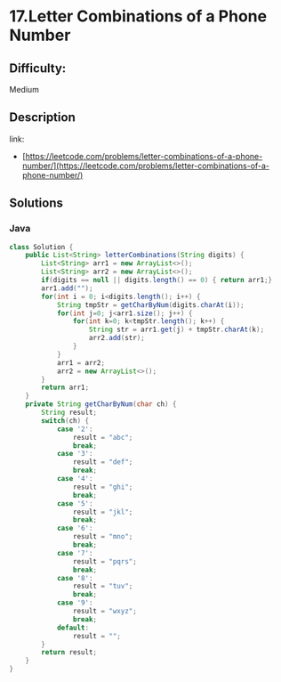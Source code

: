 # 17.Letter Combinations of a Phone Number
## Difficulty:

Medium

## Description

link:
- [https://leetcode.com/problems/letter-combinations-of-a-phone-number/](https://leetcode.com/problems/letter-combinations-of-a-phone-number/)

## Solutions

### Java

```java
class Solution {
    public List<String> letterCombinations(String digits) {
        List<String> arr1 = new ArrayList<>();
        List<String> arr2 = new ArrayList<>();
        if(digits == null || digits.length() == 0) { return arr1;}
        arr1.add("");
        for(int i = 0; i<digits.length(); i++) {
            String tmpStr = getCharByNum(digits.charAt(i));
            for(int j=0; j<arr1.size(); j++) {
                for(int k=0; k<tmpStr.length(); k++) {
                    String str = arr1.get(j) + tmpStr.charAt(k);
                    arr2.add(str);
                }
            }
            arr1 = arr2;
            arr2 = new ArrayList<>();
        }
        return arr1;
    }
    private String getCharByNum(char ch) {
        String result;
        switch(ch) {
            case '2':
                result = "abc";
                break;
            case '3':
                result = "def";
                break;
            case '4':
                result = "ghi";
                break;
            case '5':
                result = "jkl";
                break;
            case '6':
                result = "mno";
                break;
            case '7':
                result = "pqrs";
                break;
            case '8':
                result = "tuv";
                break;
            case '9':
                result = "wxyz";
                break;
            default:
                result = "";
        }
        return result;
    }
}
```
